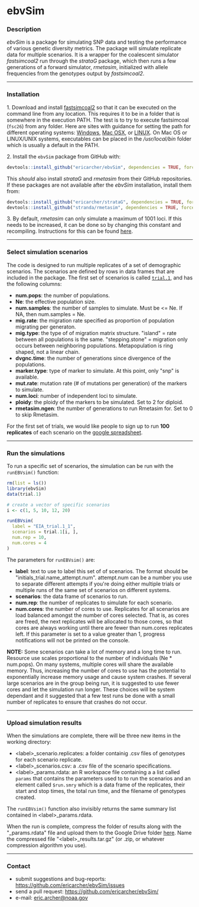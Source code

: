 # ebvSim

### Description

*ebvSim* is a package for simulating SNP data and testing the performance of various genetic diversity metrics. The package will simulate replicate data for multiple scenarios. It is a wrapper for the coalescent simulator *fastsimcoal2* run through the *strataG* package, which then runs a few generations of a forward simulator, *rmetasim*, initialized with allele frequencies from the genotypes output by *fastsimcoal2*.

***

### Installation

1\. Download and install  [fastsimcoal2](http://cmpg.unibe.ch/software/fastsimcoal2) so that it can be executed on the command line from any location. This requires it to be in a folder that is somewhere in the execution PATH. The test is to try to execute fastsimcoal (`fsc26`) from any folder. Here are sites with guidance for setting the path for different operating systems:
[Windows](https://www.java.com/en/download/help/path.xml), 
[Mac OSX](http://osxdaily.com/2014/08/14/add-new-path-to-path-command-line/), or 
[LINUX](http://www.wikihow.com/Change-the-Path-Variable-in-Linux). On Mac OS or LINUX/UNIX systems, executables can be placed in the _/usr/local/bin_ folder which is usually a default in the PATH.

2\. Install the `ebvSim` package from GitHub with: 

```r
devtools::install_github("ericarcher/ebvSim", dependencies = TRUE, force = TRUE)
```
This *should* also install *strataG* and *rmetasim* from their GitHub repositories. If these packages are not available after the *ebvSim* installation, install them from:

```r
devtools::install_github("ericarcher/strataG", dependencies = TRUE, force = TRUE)
devtools::install_github("stranda/rmetasim", dependencies = TRUE, force = TRUE)
```

3\. By default, *rmetasim* can only simulate a maximum of 1001 loci. If this needs to be increased, it can be done so by changing this constant and recompiling. Instructions for this can be found [here](https://thierrygosselin.github.io/grur/articles/rad_genomics_computer_setup.html#rmetasim).

***

### Select simulation scenarios
The code is designed to run multiple replicates of a set of demographic scenarios. The scenarios are defined by rows in data frames that are included in the package. The first set of scenarios is called [`trial.1`](https://docs.google.com/spreadsheets/d/1-o7dPFz9l8w2Eh0sox7CV-s6d3NP1XWy5-vCp7kaFEA/edit?usp=sharing), and has the following columns: 

* __num.pops__: the number of populations.
* __Ne__: the effective population size.
* __num.samples__:	the number of samples to simulate. Must be <= Ne. If NA, then num.samples = Ne.
* __mig.rate__: the migration rate specified as proportion of population migrating per generaton.
* __mig.type__: the type of of migration matrix structure. "island" = rate between all populations is the same. "stepping.stone" = migration only occurs between neighboring populations. Metapopulation is ring shaped, not a linear chain.
* __dvgnc.time__: the number of generations since divergence of the populations.
* __marker.type__: type of marker to simulate. At this point, only "snp" is available.
* __mut.rate__: mutation rate (# of mutations per generation) of the markers to simulate.
* __num.loci__: number of independent loci to simulate.
* __ploidy__: the ploidy of the markers to be simulated. Set to 2 for diploid.
* __rmetasim.ngen__: the number of generations to run Rmetasim for. Set to 0 to skip Rmetasim.

For the first set of trials, we would like people to sign up to run __100 replicates__ of each scenario on the [google spreadsheet](https://docs.google.com/spreadsheets/d/1-o7dPFz9l8w2Eh0sox7CV-s6d3NP1XWy5-vCp7kaFEA/edit?usp=sharing).

***

### Run the simulations

To run a specific set of scenarios, the simulation can be run with the `runEBVsim()` function:

```r
rm(list = ls())
library(ebvSim)
data(trial.1)

# create a vector of specific scenarios
i <- c(1, 5, 10, 12, 20)

runEBVsim(
  label = "EIA_trial.1_1",
  scenarios = trial.1[i, ],
  num.rep = 10,
  num.cores = 4
)
```

The parameters for `runEBVsim()` are:

* __label__: text to use to label this set of of scenarios. The format should be "initials_trial.name_attempt.num". attempt.num can be a number you use to separate different attempts if you're doing either multiple trials or multiple runs of the same set of scenarios on different systems.
* __scenarios__: the data frame of scenarios to run.
* __num.rep__: the number of replicates to simulate for each scenario.
* __num.cores__: the number of cores to use. Replicates for all scenarios are load balanced amongst the number of cores selected. That is, as cores are freed, the next replicates will be allocated to those cores, so that cores are always working until there are fewer than num.cores replicates left. If this parameter is set to a value greater than 1, progress notifications will not be printed on the console.

__NOTE:__ Some scenarios can take a lot of memory and a long time to run. Resource use scales proportional to the number of individuals (Ne * num.pops). On many systems, multiple cores will share the available memory. Thus, increasing the number of cores to use has the potential to exponentially increase memory usage and cause system crashes. If several large scenarios are in the group being run, it is suggested to use fewer cores and let the simulation run longer. These choices will be system dependant and it suggested that a few test runs be done with a small number of replicates to ensure that crashes do not occur.

***

### Upload simulation results

When the simulations are complete, there will be three new items in the working directory:

* \<label\>_scenario.replicates: a folder containig .csv files of genotypes for each scenario replicate.
* \<label\>_scenarios.csv: a .csv file of the scenario specifications.
* \<label\>_params.rdata: an R workspace file containing a a list called `params` that contains the parameters used to to run the scenarios and an element called `$run.smry` which is a data frame of the replicates, their start and stop times, the total run time, and the filename of genotypes created.

The `runEBVsim()` function also invisibly returns the same summary list contained in \<label\>_params.rdata. 

When the run is complete, compress the folder of results along with the "_params.rdata" file and upload them to the Google Drive folder [here](https://drive.google.com/open?id=1TGI2TVFnOAx0ib1GdBaL80Pwq-7ruqG1). Name the compressed file "\<label\>_results.tar.gz" (or .zip, or whatever compression algorithm you use).

***

### Contact

* submit suggestions and bug-reports: <https://github.com/ericarcher/ebvSim/issues>
* send a pull request: <https://github.com/ericarcher/ebvSim/>
* e-mail: <eric.archer@noaa.gov>
